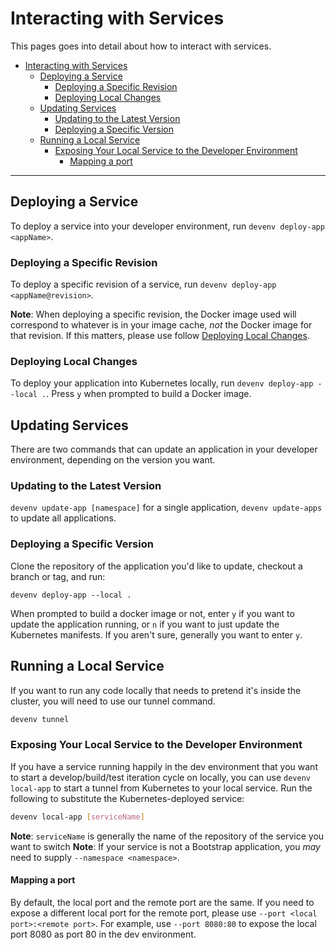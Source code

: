# Interacting with Services

This pages goes into detail about how to interact with services.

- [Interacting with Services](#interacting-with-services)
  * [Deploying a Service](#deploying-a-service)
    + [Deploying a Specific Revision](#deploying-a-specific-revision)
    + [Deploying Local Changes](#deploying-local-changes)
  * [Updating Services](#updating-services)
    + [Updating to the Latest Version](#updating-to-the-latest-version)
    + [Deploying a Specific Version](#deploying-a-specific-version)
  * [Running a Local Service](#running-a-local-service)
    + [Exposing Your Local Service to the Developer Environment](#exposing-your-local-service-to-the-developer-environment)
      - [Mapping a port](#mapping-a-port)
---

## Deploying a Service

To deploy a service into your developer environment, run `devenv deploy-app <appName>`. 

### Deploying a Specific Revision

To deploy a specific revision of a service, run `devenv deploy-app <appName@revision>`. 

**Note**: When deploying a specific revision, the Docker image used will correspond to whatever
is in your image cache, _not_ the Docker image for that revision. If this matters, please use follow [Deploying Local Changes](#deploying-local-changes).

### Deploying Local Changes

To deploy your application into Kubernetes locally, run `devenv deploy-app --local .`. Press `y` when prompted
to build a Docker image.

## Updating Services

There are two commands that can update an application in your developer environment, depending on the version you want.

### Updating to the Latest Version

`devenv update-app [namespace]` for a single application, `devenv update-apps` to update all applications.

### Deploying a Specific Version

Clone the repository of the application you'd like to update, checkout a branch or tag, and run:

```
devenv deploy-app --local .
```

When prompted to build a docker image or not, enter `y` if you want to update the application running, or `n` if you want to
just update the Kubernetes manifests. If you aren't sure, generally you want to enter `y`.

## Running a Local Service

If you want to run any code locally that needs to pretend it's inside the cluster, you will need to
use our tunnel command.

```bash
devenv tunnel
```

### Exposing Your Local Service to the Developer Environment

If you have a service running happily in the dev environment that you want to start a
develop/build/test iteration cycle on locally, you can use `devenv local-app` to start a tunnel
from Kubernetes to your local service. Run the following to substitute the Kubernetes-deployed service:

```bash
devenv local-app [serviceName]
```

**Note**: `serviceName` is generally the name of the repository of the service you want to switch
**Note**: If your service is not a Bootstrap application, you _may_ need to supply `--namespace <namespace>`.

#### Mapping a port

By default, the local port and the remote port are the same. If you need to expose a different local port for the remote port, please use `--port <local port>:<remote port>`. For example, use `--port 8080:80` to expose the local port 8080 as port 80 in the dev environment.
